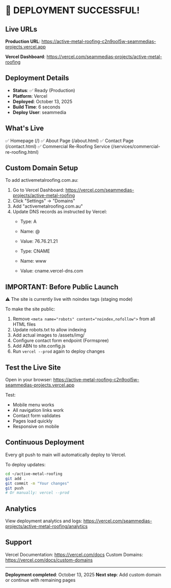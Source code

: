 # 🚀 DEPLOYMENT SUCCESSFUL!

## Live URLs

**Production URL**: https://active-metal-roofing-c2n9ool5w-seammedias-projects.vercel.app

**Vercel Dashboard**: https://vercel.com/seammedias-projects/active-metal-roofing

## Deployment Details

- **Status**: ✅ Ready (Production)
- **Platform**: Vercel
- **Deployed**: October 13, 2025
- **Build Time**: 6 seconds
- **Deploy User**: seammedia

## What's Live

✅ Homepage (/)
✅ About Page (/about.html)
✅ Contact Page (/contact.html)
✅ Commercial Re-Roofing Service (/services/commercial-re-roofing.html)

## Custom Domain Setup

To add activemetalroofing.com.au:

1. Go to Vercel Dashboard: https://vercel.com/seammedias-projects/active-metal-roofing
2. Click "Settings" → "Domains"
3. Add "activemetalroofing.com.au"
4. Update DNS records as instructed by Vercel:
   - Type: A
   - Name: @
   - Value: 76.76.21.21
   
   - Type: CNAME
   - Name: www
   - Value: cname.vercel-dns.com

## IMPORTANT: Before Public Launch

⚠️ The site is currently live with noindex tags (staging mode)

To make the site public:

1. Remove `<meta name="robots" content="noindex,nofollow">` from all HTML files
2. Update robots.txt to allow indexing
3. Add actual images to /assets/img/
4. Configure contact form endpoint (Formspree)
5. Add ABN to site.config.js
6. Run `vercel --prod` again to deploy changes

## Test the Live Site

Open in your browser:
https://active-metal-roofing-c2n9ool5w-seammedias-projects.vercel.app

Test:
- Mobile menu works
- All navigation links work
- Contact form validates
- Pages load quickly
- Responsive on mobile

## Continuous Deployment

Every git push to main will automatically deploy to Vercel.

To deploy updates:
```bash
cd ~/active-metal-roofing
git add .
git commit -m "Your changes"
git push
# Or manually: vercel --prod
```

## Analytics

View deployment analytics and logs:
https://vercel.com/seammedias-projects/active-metal-roofing/analytics

## Support

Vercel Documentation: https://vercel.com/docs
Custom Domains: https://vercel.com/docs/custom-domains

---

**Deployment completed**: October 13, 2025
**Next step**: Add custom domain or continue with remaining pages
